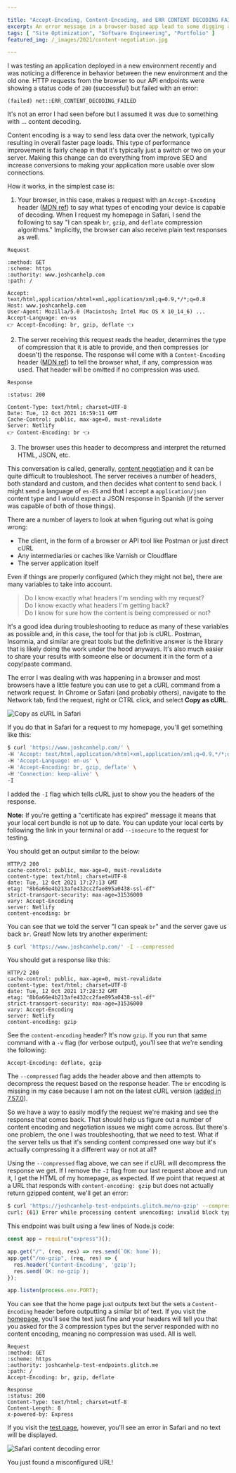 ```yaml
---

title: "Accept-Encoding, Content-Encoding, and ERR CONTENT DECODING FAILED"
excerpt: An error message in a browser-based app lead to some digging and learning about content encoding and negotiation.
tags: [ "Site Optimization", "Software Engineering", "Portfolio" ]
featured_img: /_images/2021/content-negotiation.jpg

---
```


I was testing an application deployed in a new environment recently and was noticing a difference in behavior between the new environment and the old one. HTTP requests from the browser to our API endpoints were showing a status code of `200` (successful) but failed with an error:

```text 
(failed) net::ERR_CONTENT_DECODING_FAILED
```

It's not an error I had seen before but I assumed it was due to something with ... content decoding. 

Content encoding is a way to send less data over the network, typically resulting in overall faster page loads. This type of performance improvement is fairly cheap in that it's typically just a switch or two on your server. Making this change can do everything from improve SEO and increase conversions to making your application more usable over slow connections.

How it works, in the simplest case is:

1. Your browser, in this case, makes a request with an `Accept-Encoding` header ([MDN ref](https://developer.mozilla.org/en-US/docs/Web/HTTP/Headers/Accept-Encoding)) to say what types of encoding your device is capable of decoding. When I request my homepage in Safari, I send the following to say "I can speak `br`, `gzip`, and `deflate` compression algorithms." Implicitly, the browser can also receive plain text responses as well.

```text
Request

:method: GET
:scheme: https
:authority: www.joshcanhelp.com
:path: /

Accept: text/html,application/xhtml+xml,application/xml;q=0.9,*/*;q=0.8
Host: www.joshcanhelp.com
User-Agent: Mozilla/5.0 (Macintosh; Intel Mac OS X 10_14_6) ... 
Accept-Language: en-us
👉 Accept-Encoding: br, gzip, deflate 👈
```

2. The server receiving this request reads the header, determines the type of compression that it is able to provide, and then compresses (or doesn't) the response. The response will come with a `Content-Encoding` header ([MDN ref](https://developer.mozilla.org/en-US/docs/Web/HTTP/Headers/Content-Encoding)) to tell the browser what, if any, compression was used. That header will be omitted if no compression was used.

```text
Response

:status: 200

Content-Type: text/html; charset=UTF-8
Date: Tue, 12 Oct 2021 16:59:11 GMT
Cache-Control: public, max-age=0, must-revalidate
Server: Netlify
👉 Content-Encoding: br 👈
```

3. The browser uses this header to decompress and interpret the returned HTML, JSON, etc.

This conversation is called, generally, [content negotiation](https://developer.mozilla.org/en-US/docs/Web/HTTP/Content_negotiation) and it can be quite difficult to troubleshoot. The server receives a number of headers, both standard and custom, and then decides what content to send back. I might send a language of `es-ES` and that I accept a `application/json` content type and I would expect a JSON response in Spanish (if the server was capable of both of those things).

There are a number of layers to look at when figuring out what is going wrong:

* The client, in the form of a browser or API tool like Postman or just direct cURL
* Any intermediaries or caches like Varnish or Cloudflare 
* The server application itself

Even if things are properly configured (which they might not be), there are many variables to take into account.

> Do I know exactly what headers I'm sending with my request?  
> Do I know exactly what headers I'm getting back?  
> Do I know for sure how the content is being compressed or not?

It's a good idea during troubleshooting to reduce as many of these variables as possible and, in this case, the tool for that job is cURL. Postman, Insomnia, and similar are great tools but the definitive answer is the library that is likely doing the work under the hood anyways. It's also much easier to share your results with someone else or document it in the form of a copy/paste command. 

The error I was dealing with was happening in a browser and most browsers have a little feature you can use to get a cURL command from a network request. In Chrome or Safari (and probably others), navigate to the Network tab, find the request, right or CTRL click, and select **Copy as cURL**.

![Copy as cURL in Safari](/_images/2021/safari-copy-as-curl.png)

If you do that in Safari for a request to my homepage, you'll get something like this:

```bash
$ curl 'https://www.joshcanhelp.com/' \
-H 'Accept: text/html,application/xhtml+xml,application/xml;q=0.9,*/*;q=0.8' \
-H 'Accept-Language: en-us' \
-H 'Accept-Encoding: br, gzip, deflate' \
-H 'Connection: keep-alive' \
-I 
```

I added the `-I` flag which tells cURL just to show you the headers of the response.

**Note:** If you're getting a "certificate has expired" message it means that your local cert bundle is not up to date. You can update your local certs by following the link in your terminal or add `--insecure` to the request for testing.

You should get an output similar to the below:

```text
HTTP/2 200 
cache-control: public, max-age=0, must-revalidate
content-type: text/html; charset=UTF-8
date: Tue, 12 Oct 2021 17:27:13 GMT
etag: "8b6a66e4b213afe432cc2fae895a0438-ssl-df"
strict-transport-security: max-age=31536000
vary: Accept-Encoding
server: Netlify
content-encoding: br
```

You can see that we told the server "I can speak `br`" and the server gave us back `br`. Great! Now lets try another experiment:

```bash
$ curl 'https://www.joshcanhelp.com/' -I --compressed
```

You should get a response like this:

```text
HTTP/2 200 
cache-control: public, max-age=0, must-revalidate
content-type: text/html; charset=UTF-8
date: Tue, 12 Oct 2021 17:28:32 GMT
etag: "8b6a66e4b213afe432cc2fae895a0438-ssl-df"
strict-transport-security: max-age=31536000
vary: Accept-Encoding
server: Netlify
content-encoding: gzip
```

See the `content-encoding` header? It's now `gzip`. If you run that same command with a `-v` flag (for verbose output), you'll see that we're sending the following:

```text
Accept-Encoding: deflate, gzip
```

The `--compressed` flag adds the header above and then attempts to decompress the request based on the response header. The `br` encoding is missing in my case because I am not on the latest cURL version ([added in 7.57.0](https://daniel.haxx.se/blog/tag/brotli/)).

So we have a way to easily modify the request we're making and see the response that comes back. That should help us figure out a number of content encoding and negotiation issues we might come across. But there's one problem, the one I was troubleshooting, that we need to test. What if the server tells us that it's sending content compressed one way but it's actually compressing it a different way or not at all?

Using the `--compressed` flag above, we can see if cURL will decompress the response we get. If I remove the `-I` flag from our last request above and run it, I get the HTML of my homepage, as expected. If we point that request at a URL that responds with `content-encoding: gzip` but does not actually return gzipped content, we'll get an error:

```bash
$ curl 'https://joshcanhelp-test-endpoints.glitch.me/no-gzip' --compressed
curl: (61) Error while processing content unencoding: invalid block type
```

This endpoint was built using a few lines of Node.js code:

```js
const app = require("express")();

app.get("/", (req, res) => res.send(`OK: home`));
app.get("/no-gzip", (req, res) => { 
  res.header('Content-Encoding', 'gzip');
  res.send(`OK: no-gzip`);
});

app.listen(process.env.PORT);
```

You can see that the home page just outputs text but the  sets a `Content-Encoding` header before outputting a similar bit of text. If you visit the [homepage](https://joshcanhelp-test-endpoints.glitch.me), you'll see the text just fine and your headers will tell you that you asked for the 3 compression types but the server responded with no content encoding, meaning no compression was used. All is well.

```text
Request
:method: GET
:scheme: https
:authority: joshcanhelp-test-endpoints.glitch.me
:path: /
Accept-Encoding: br, gzip, deflate

Response
:status: 200
Content-Type: text/html; charset=utf-8
Content-Length: 8
x-powered-by: Express
```

If you visit the [test page](https://joshcanhelp-test-endpoints.glitch.me/no-gzip), however, you'll see an error in Safari and no text will be displayed. 

![Safari content decoding error](/_images/2021/safari-content-decoding-error.png)

You just found a misconfigured URL!